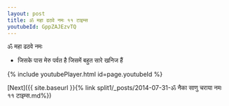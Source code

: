 ```yaml
---
layout: post
title: ॐ महा ढठवे नमः ११ टाइम्स
youtubeId: GppZAJEzvTQ
---
```

 
 
 ॐ महा ढठवे नमः  
 
 -  जिसके पास मेरु पर्वत है जिसमें बहुत सारे खनिज हैं 
 
  
 
  
 
 
 
 
 
 


{% include youtubePlayer.html id=page.youtubeId %}
 
[Next]({{ site.baseurl }}{% link  split1/_posts/2014-07-31-ॐ नैका साणु चराया नमः ११ टाइम्स.md%})
 
